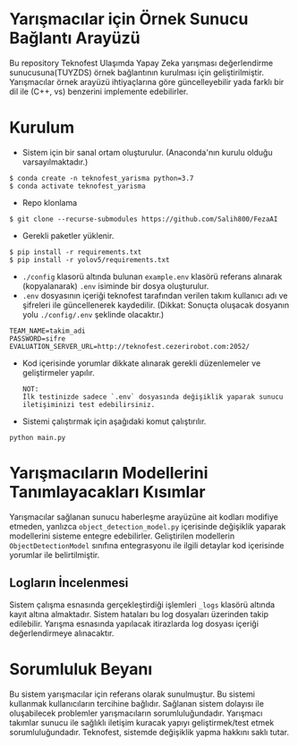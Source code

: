 # Yarışmacılar için Örnek Sunucu Bağlantı Arayüzü
Bu repository Teknofest Ulaşımda Yapay Zeka yarışması değerlendirme sunucusuna(TUYZDS) örnek bağlantının kurulması için geliştirilmiştir.
Yarışmacılar örnek arayüzü ihtiyaçlarına göre güncelleyebilir yada farklı bir dil ile (C++, vs) benzerini implemente edebilirler.
 

# Kurulum
- Sistem için bir sanal ortam oluşturulur. (Anaconda'nın kurulu olduğu varsayılmaktadır.)
```shell
$ conda create -n teknofest_yarisma python=3.7
$ conda activate teknofest_yarisma
```
- Repo klonlama
```shell
$ git clone --recurse-submodules https://github.com/Salih800/FezaAI
```
- Gerekli paketler yüklenir.
```shell
$ pip install -r requirements.txt
$ pip install -r yolov5/requirements.txt
```
- `./config` klasorü altında bulunan `example.env` klasörü referans alınarak (kopyalanarak) `.env` isiminde bir dosya oluşturulur.
- `.env` dosyasının içeriği teknofest tarafından verilen takım kullanıcı adı ve şifreleri ile güncellenerek kaydedilir. (Dikkat: Sonuçta oluşacak dosyanın yolu `./config/.env` şeklinde olacaktır.) 
````text
TEAM_NAME=takim_adi
PASSWORD=sifre
EVALUATION_SERVER_URL=http://teknofest.cezerirobot.com:2052/
````
- Kod içerisinde yorumlar dikkate alınarak gerekli düzenlemeler ve geliştirmeler yapılır. 
  ```
  NOT: 
  İlk testinizde sadece `.env` dosyasında değişiklik yaparak sunucu iletişiminizi test edebilirsiniz. 
  ```
- Sistemi çalıştırmak için aşağıdaki komut çalıştırılır.
````shell
python main.py
````
# Yarışmacıların Modellerini Tanımlayacakları Kısımlar
Yarışmacılar sağlanan sunucu haberleşme arayüzüne ait kodları modifiye etmeden, yanlızca ```object_detection_model.py``` içerisinde değişiklik yaparak modellerini sisteme entegre edebilirler.
Geliştirilen modellerin ``ObjectDetectionModel`` sınıfına entegrasyonu ile ilgili detaylar kod içerisinde yorumlar ile belirtilmiştir.

## Logların İncelenmesi
Sistem çalışma esnasında gerçekleştirdiği işlemleri `_logs` klasörü altında kayıt altına almaktadır. Sistem hataları bu log dosyaları üzerinden takip edilebilir. Yarışma esnasında yapılacak itirazlarda log dosyası içeriği değerlendirmeye alınacaktır.

# Sorumluluk Beyanı
Bu sistem yarışmacılar için referans olarak sunulmuştur. Bu sistemi kullanmak kullanıcıların tercihine bağlıdır. Sağlanan sistem dolayısı ile oluşabilecek problemler yarışmacıların sorumluluğundadır.
Yarışmacı takımlar sunucu ile sağlıklı iletişim kuracak yapıyı geliştirmek/test etmek sorumluluğundadır. Teknofest, sistemde değişiklik yapma hakkını saklı tutar.
